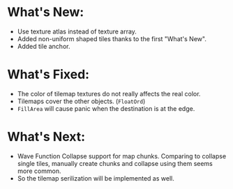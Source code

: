 # What's New:
- Use texture atlas instead of texture array.
- Added non-uniform shaped tiles thanks to the first "What's New".
- Added tile anchor.

# What's Fixed:
- The color of tilemap textures do not really affects the real color.
- Tilemaps cover the other objects. (`FloatOrd`)
- `FillArea` will cause panic when the destination is at the edge.

# What's Next:
- Wave Function Collapse support for map chunks. Comparing to collapse single tiles, manually create chunks and collapse using them seems more common.
- So the tilemap serilization will be implemented as well.